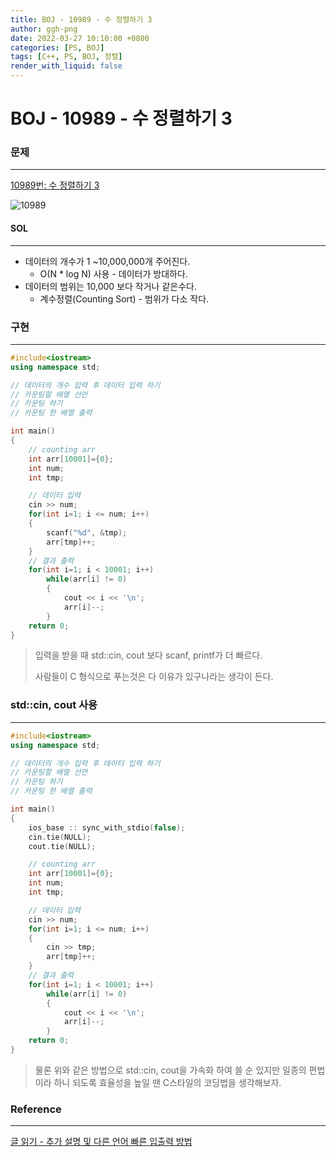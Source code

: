 ```yaml
---
title: BOJ - 10989 - 수 정렬하기 3
author: ggh-png
date: 2022-03-27 10:10:00 +0800
categories: [PS, BOJ]
tags: [C++, PS, BOJ, 정렬]
render_with_liquid: false
---
```


# BOJ - 10989 - 수 정렬하기 3

### 문제

---

[10989번: 수 정렬하기 3](https://www.acmicpc.net/problem/10989)

![10989](https://user-images.githubusercontent.com/71277820/160267744-ac38fcea-560a-40ae-b1c4-5d36b201531b.png)

#### SOL

---

- 데이터의 개수가 1 ~10,000,000개 주어진다.
    - O(N * log N) 사용 - 데이터가 방대하다.
- 데이터의 범위는 10,000 보다 작거나 같은수다.
    - 계수정렬(Counting Sort) - 범위가 다소 작다.

### 구현

---

```cpp
#include<iostream>
using namespace std; 

// 데이터의 개수 입력 후 데이터 입력 하기  
// 카운팅할 배열 선언 
// 카운팅 하기 
// 카운팅 한 배열 출력 

int main()
{   
    // counting arr 
    int arr[10001]={0}; 
    int num;
    int tmp;

    // 데이터 입력 
    cin >> num;
    for(int i=1; i <= num; i++)
    {
        scanf("%d", &tmp);
        arr[tmp]++;
    }
    // 결과 출력
    for(int i=1; i < 10001; i++)
        while(arr[i] != 0)
        {
            cout << i << '\n';
            arr[i]--; 
        }       
    return 0;
}
```

> 입력을 받을 때 std::cin, cout 보다 scanf, printf가 더 빠르다.
> 
> 
> 사람들이 C 형식으로 푸는것은 다 이유가 있구나라는 생각이 든다.  
> 

### std::cin, cout 사용

---

```cpp
#include<iostream>
using namespace std; 

// 데이터의 개수 입력 후 데이터 입력 하기  
// 카운팅할 배열 선언 
// 카운팅 하기 
// 카운팅 한 배열 출력 

int main()
{   
    ios_base :: sync_with_stdio(false); 
    cin.tie(NULL); 
    cout.tie(NULL);

    // counting arr 
    int arr[10001]={0}; 
    int num;
    int tmp;

    // 데이터 입력 
    cin >> num;
    for(int i=1; i <= num; i++)
    {
        cin >> tmp;
        arr[tmp]++;
    }
    // 결과 출력
    for(int i=1; i < 10001; i++)
        while(arr[i] != 0)
        {
            cout << i << '\n';
            arr[i]--; 
        }       
    return 0;
}
```

> 물론 위와 같은 방법으로 std::cin, cout을 가속화 하여 쓸 순 있지만 일종의 편법이라 하니 되도록 효율성을 높일 땐 C스타일의 코딩법을 생각해보자.
> 

### Reference

---

[글 읽기 - 추가 설명 및 다른 언어 빠른 입출력 방법](https://www.acmicpc.net/board/view/22716)